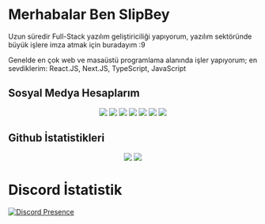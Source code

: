 # Merhabalar Ben SlipBey

Uzun süredir Full-Stack yazılım geliştiriciliği yapıyorum, yazılım sektöründe büyük işlere imza atmak için buradayım :9

Genelde en çok web ve masaüstü programlama alanında işler yapıyorum; en sevdiklerim: React.JS, Next.JS, TypeScript, JavaScript

## Sosyal Medya Hesaplarım

<p align="center">
    <a href="http://instagram.com/SlipBey"><img src="https://img.shields.io/badge/SlipBey%20-DD2A7B.svg?&style=for-the-badge&logo=instagram&logoColor=white" /></a>
    <a href="https://discord.com/users/4075642315805818882"><img src="https://img.shields.io/badge/Slipknot%20-7289DA.svg?&style=for-the-badge&logo=discord&logoColor=white" /></a>
    <a href="https://www.npmjs.com/~mynameisslikc"><img src="https://img.shields.io/badge/mynameisslik%20-1d202b.svg?&style=for-the-badge&logo=npm&logoColor=white" /></a>
    <a href="https://www.slipyme.xyz/discord"><img src="https://img.shields.io/badge/Sunucum%20-7289DA.svg?&style=for-the-badge&logo=discord&logoColor=white" /></a>
    <a href="https://github.com/SlipBey"><img src="https://img.shields.io/badge/SlipBey%20-1d202b.svg?&style=for-the-badge&logo=github&logoColor=white" /></a>
    <a href="https://www.slipyme.xyz/youtube"><img src="https://img.shields.io/badge/Slip%20Bey%20-ff0000.svg?&style=for-the-badge&logo=youtube&logoColor=white" /></a>
    <a href="https://slipyme.xyz"><img src="https://img.shields.io/badge/Website%20-1d202b.svg?&style=for-the-badge" /></a>
    
</p>

## Github İstatistikleri

<p align="center">
    <img src="https://github-readme-stats.vercel.app/api?username=SlipBey&show_icons=true&hide_title=true&theme=radical&text_color=17a2b8&count_private=true&include_all_commits=true" />
    <img src="https://github-readme-stats.vercel.app/api/top-langs/?username=SlipBey&layout=compact&text_color=17a2b8&title_color=17a2b8&bg_color=141321&count_private=true&include_all_commits=true&langs_count=10&hide_title=true" />
</p>

# Discord İstatistik
[![Discord Presence](https://lanyard-profile-readme.vercel.app/api/407564231580581888)](https://discord.com/users/407564231580581888)
